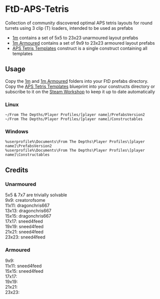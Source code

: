 # FtD-APS-Tetris
Collection of community discovered optimal APS tetris layouts for round turrets using 3 clip (T) loaders, intended to be used as prefabs

- [1m](/1m) contains a set of 5x5 to 23x23 unarmoured layout prefabs
- [1m Armoured](/1m%20Armoured) contains a set of 9x9 to 23x23 armoured layout prefabs
- [APS Tetris Templates](APS%20Tetris%20Templates.blueprint) construct is a single construct containing all templates

## Usage
Copy the [1m](/1m) and [1m Armoured](/1m%20Armoured) folders into your FtD prefabs directory.  
Copy the [APS Tetris Templates](APS%20Tetris%20Templates.blueprint) blueprint into your constructs directory or subscribe to it on the [Steam Workshop](https://steamcommunity.com/sharedfiles/filedetails/?id=3421456467) to keep it up to date automatically
### Linux
`~/From The Depths/Player Profiles/[player name]/PrefabsVersion2`  
`~/From The Depths/Player Profiles/[player name]/Constructables`
### Windows
`%userprofile%\Documents\From The Depths\Player Profiles\[player name]\PrefabsVersion2`  
`%userprofile%\Documents\From The Depths\Player Profiles\[player name]\Constructables`

## Credits
### Unarmoured
5x5 & 7x7 are trivially solvable  
9x9: creatorofsome  
11x11: dragonchris667  
13x13: dragonchris667  
15x15: dragonchris667  
17x17: sneed4feed  
19x19: sneed4feed  
21x21: sneed4feed  
23x23: sneed4feed  

### Armoured
9x9:  
11x11: sneed4feed  
15x15: sneed4feed  
17x17:  
19x19:  
21x21:  
23x23:  